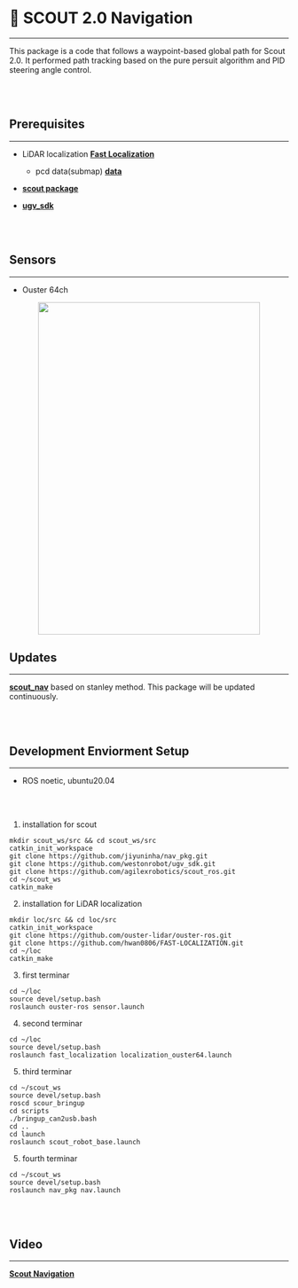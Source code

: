   
# 🚀 SCOUT 2.0 Navigation 
---

This package is a code that follows a waypoint-based global path for Scout 2.0. It performed path tracking based on the pure persuit algorithm and PID steering angle control.


<br/><br/>

## **Prerequisites**
---
- LiDAR localization [**Fast Localization**](https://github.com/hwan0806/FAST-LOCALIZATION)
  - pcd data(submap) [**data**](https://drive.google.com/file/d/1uJNYgAl9EpmnVGMoPCPvhDYSY3XAQz-t/view?usp=sharing)
  
- [**scout package**](https://github.com/agilexrobotics/scout_ros)
- [**ugv_sdk**](https://github.com/westonrobot/ugv_sdk)

<br/><br/>

## **Sensors**
---
- Ouster 64ch 
<p align="center"><img src="./fig/mount.png"  width="400" height="600"/>


## **Updates**
---
[**scout_nav**](https://github.com/jiyuninha/nav_pkg_stanley) based on stanley method. This package will be updated continuously. 

<br/><br/>

## **Development Enviorment Setup**
---
- ROS noetic, ubuntu20.04

<br/>
<br/>

1. installation for scout 
```
mkdir scout_ws/src && cd scout_ws/src
catkin_init_workspace
git clone https://github.com/jiyuninha/nav_pkg.git
git clone https://github.com/westonrobot/ugv_sdk.git
git clone https://github.com/agilexrobotics/scout_ros.git
cd ~/scout_ws
catkin_make

```

2. installation for LiDAR localization
```
mkdir loc/src && cd loc/src
catkin_init_workspace
git clone https://github.com/ouster-lidar/ouster-ros.git
git clone https://github.com/hwan0806/FAST-LOCALIZATION.git
cd ~/loc 
catkin_make
```

3. first terminar
```
cd ~/loc
source devel/setup.bash
roslaunch ouster-ros sensor.launch
```
4. second terminar
```
cd ~/loc 
source devel/setup.bash
roslaunch fast_localization localization_ouster64.launch
```
5. third terminar
```
cd ~/scout_ws 
source devel/setup.bash
roscd scour_bringup 
cd scripts 
./bringup_can2usb.bash
cd ..
cd launch 
roslaunch scout_robot_base.launch
```
5. fourth terminar
```
cd ~/scout_ws
source devel/setup.bash
roslaunch nav_pkg nav.launch
```

<br/><br/>

## **Video**
---
[**Scout Navigation**](https://youtu.be/myETR4duN9g)

